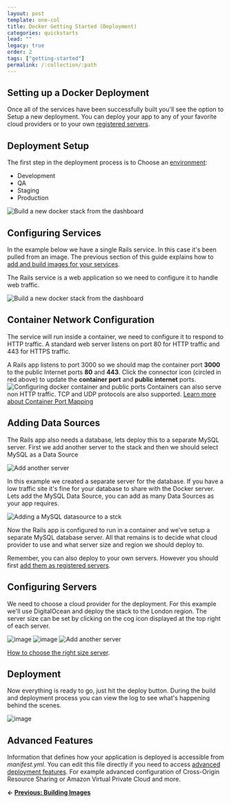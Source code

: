 ```yaml
---
layout: post
template: one-col
title: Docker Getting Started (Deployment)
categories: quickstarts
lead: ""
legacy: true
order: 2
tags: ["getting-started"]
permalink: /:collection/:path
---
```



## Setting up a Docker Deployment
 Once all of the services have been successfully built you'll see the option to Setup a new deployment. You can deploy your app to any of your favorite cloud providers or to your own [registered servers](/legacy_docker/tutorials/registered-servers.html).


 

        



## Deployment Setup

The first step in the deployment process is to Choose an [environment](/legacy_docker/references/stack-environments.html):

*   Development
*   QA
*   Staging
*   Production

![Build a new docker stack from the dashboard](/assets/legacy_docker/1.png)
    



## Configuring Services

In the example below we have a single Rails service. In this case it's been pulled from an image. The previous section of this guide explains how to [add and build images for your services](/legacy_docker/quickstarts/docker-getting-started.html).

The Rails service is a web application so we need to configure it to handle web traffic.

 ![Build a new docker stack from the dashboard](/assets/legacy_docker/2.png)


## Container Network Configuration

The service will run inside a container, we need to configure it to respond to HTTP traffic. A standard web server listens on port 80 for HTTP traffic and 443 for HTTPS traffic.

A Rails app listens to port 3000 so we should map the container port **3000** to the public Internet ports **80**  and **443**. Click the connector icon (circled in red above) to update the **container port** and **public internet** ports.
 ![Configuring docker container and public ports](/assets/legacy_docker/3.gif)
Containers can also serve non HTTP traffic. TCP and UDP protocols are also supported. [Learn more about Container Port Mapping](/legacy_docker/tutorials/container-ports.html)


## Adding Data Sources

The Rails app also needs a database, lets deploy this to a separate MySQL server. First we add another server to the stack and then we should select MySQL as a Data Source

![Add another server](/assets/legacy_docker/4.gif)
    
In this example we created a separate server for the database. If you have a low traffic site it's fine for your database to share with the Docker server.
Lets add the MySQL Data Source, you can add as many Data Sources as your app requires.

![Adding a MySQL datasource to a stck](/assets/legacy_docker/5.png)

Now the Rails app is configured to run in a container and we've setup a separate MySQL database server. All that remains is to decide what cloud provider to use and what server size and region we should deploy to.

Remember, you can also deploy to your own servers. However you should first [add them as registered servers](/legacy_docker/tutorials/registered-servers.html).


## Configuring Servers

We need to choose a cloud provider for the deployment. For this example we'll use DigitalOcean and deploy the stack to the London region. The server size can be set by clicking on the cog icon displayed at the top right of each server.

![image](/assets/legacy_docker/6.png)
![image](/assets/legacy_docker/7.png)
![Add another server](/assets/legacy_docker/8.png)

[How to choose the right size server](/legacy_docker/references/non-recommended-server-sizes.html).

## Deployment

Now everything is ready to go, just hit the deploy button. During the build and deployment process you can view the log to see what's happening behind the scenes.

![image](/assets/legacy_docker/9.gif)


## Advanced Features

 Information that defines how your application is deployed is accessible from _manifest.yml_. You can edit this file directly if you need to access [advanced deployment features](/legacy_docker/tutorials/getting-started-with-manifest.html). For example advanced configuration of Cross-Origin Resource Sharing or Amazon Virtual Private Cloud and more.

 **← [Previous: Building Images](/legacy_docker/quickstarts/docker-getting-started.html)**

